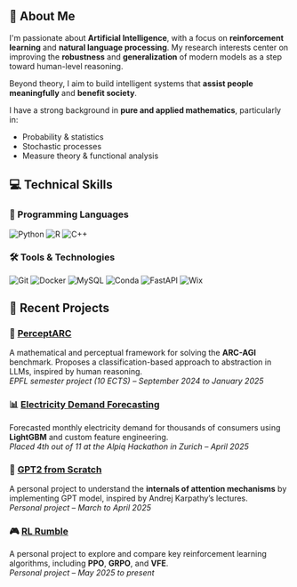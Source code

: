 ## 👋 About Me

I'm passionate about **Artificial Intelligence**, with a focus on **reinforcement learning** and **natural language processing**. My research interests center on improving the **robustness** and **generalization** of modern models as a step toward human-level reasoning.

Beyond theory, I aim to build intelligent systems that **assist people meaningfully** and **benefit society**.

I have a strong background in **pure and applied mathematics**, particularly in:

- Probability & statistics  
- Stochastic processes  
- Measure theory & functional analysis


## 💻 Technical Skills

### 🧠 Programming Languages
![Python](https://img.shields.io/badge/Python-3670A0?style=flat&logo=python&logoColor=ffdd54)
![R](https://img.shields.io/badge/R-276DC3?style=flat&logo=r&logoColor=white)
![C++](https://img.shields.io/badge/C++-00599C?style=flat&logo=c%2B%2B&logoColor=white)

### 🛠️ Tools & Technologies
![Git](https://img.shields.io/badge/Git-F05032?style=flat&logo=git&logoColor=white)
![Docker](https://img.shields.io/badge/Docker-2496ED?style=flat&logo=docker&logoColor=white)
![MySQL](https://img.shields.io/badge/MySQL-4479A1?style=flat&logo=mysql&logoColor=white)
![Conda](https://img.shields.io/badge/conda-44A833?style=flat&logo=anaconda&logoColor=white)
![FastAPI](https://img.shields.io/badge/FastAPI-009688?style=flat&logo=fastapi&logoColor=white)
![Wix](https://img.shields.io/badge/Wix-000000?style=flat&logo=wix&logoColor=white)

## 🚀 Recent Projects

### 📌 [PerceptARC](https://github.com/Drykx/PerceptARC)
A mathematical and perceptual framework for solving the **ARC-AGI** benchmark. Proposes a classification-based approach to abstraction in LLMs, inspired by human reasoning.  
*EPFL semester project (10 ECTS) – September 2024 to January 2025*

### 📊 [Electricity Demand Forecasting](https://github.com/Drykx/Hackathon2025-ETH)
Forecasted monthly electricity demand for thousands of consumers using **LightGBM** and custom feature engineering.  
*Placed 4th out of 11 at the Alpiq Hackathon in Zurich – April 2025*

### 🤖 [GPT2 from Scratch](https://github.com/Drykx/GPT2-Scratch)
A personal project to understand the **internals of attention mechanisms** by implementing GPT model, inspired by Andrej Karpathy’s lectures.  
*Personal project – March to April 2025*

### 🎮 [RL Rumble](https://github.com/Drykx/RL-Rumble)
A personal project to explore and compare key reinforcement learning algorithms, including **PPO**, **GRPO**, and **VFE**.  
*Personal project – May 2025 to present*


